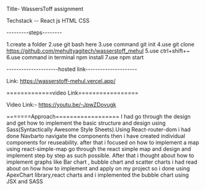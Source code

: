 Title- WassersToff assignment

Techstack -- React js
             HTML
             CSS




---------steps--------

1.create a folder 
2.use git bash here
3.use command git init
4.use git clone https://github.com/mehultyagitech/wasserstoff_mehul
5.use ctrl+shift+~
6.use command in terminal npm install
7.use npm start

---------------------hosted link---------------------

Link:  https://wasserstoff-mehul.vercel.app/

=============video Link=================

  Video Link:-  https://youtu.be/-JpwZDovugk

=======Approach==================
I had go through the design and get how to implement the basic structure and design using Sass(Syntactically Awesome Style Sheets).Using React-router-dom i had done Navbarto navigate the components then i have created individual components for reuseability. after that i focused on how to implement a map using react-simple-map go through the react simple map and design and implement step by step as such possible. After that i thought about how to implement graphs like Bar chart , bubble chart and scatter charts i had read about on how how to implement and apply on my project so i done using ApexChart library,react charts and i implemented the bubble chart using JSX and SASS  







